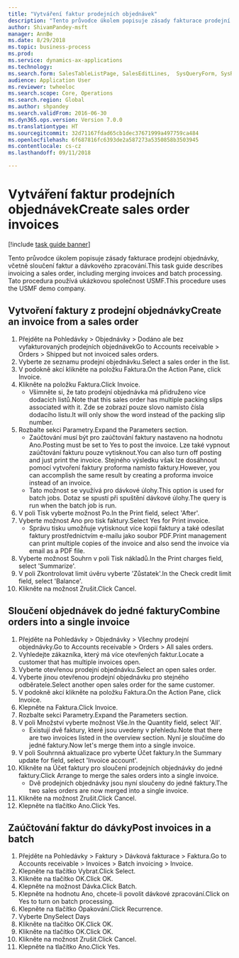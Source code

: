 ```yaml
--- 
title: "Vytváření faktur prodejních objednávek"
description: "Tento průvodce úkolem popisuje zásady fakturace prodejní objednávky, včetně sloučení faktur a dávkového zpracování."
author: ShivamPandey-msft
manager: AnnBe
ms.date: 8/29/2018
ms.topic: business-process
ms.prod: 
ms.service: dynamics-ax-applications
ms.technology: 
ms.search.form: SalesTableListPage, SalesEditLines,  SysQueryForm, SysRecurrence
audience: Application User
ms.reviewer: twheeloc
ms.search.scope: Core, Operations
ms.search.region: Global
ms.author: shpandey
ms.search.validFrom: 2016-06-30
ms.dyn365.ops.version: Version 7.0.0
ms.translationtype: HT
ms.sourcegitcommit: 32d71167fdad65cb1dec37671999a497759ca484
ms.openlocfilehash: 6f687816fc6393de2a587273a5350858b3503945
ms.contentlocale: cs-cz
ms.lasthandoff: 09/11/2018

---
```

# <a name="create-sales-order-invoices"></a><span data-ttu-id="56212-103">Vytváření faktur prodejních objednávek</span><span class="sxs-lookup"><span data-stu-id="56212-103">Create sales order invoices</span></span>

[!include [task guide banner](../../includes/task-guide-banner.md)]

<span data-ttu-id="56212-104">Tento průvodce úkolem popisuje zásady fakturace prodejní objednávky, včetně sloučení faktur a dávkového zpracování.</span><span class="sxs-lookup"><span data-stu-id="56212-104">This task guide describes invoicing a sales order, including merging invoices and batch processing.</span></span> <span data-ttu-id="56212-105">Tato procedura používá ukázkovou společnost USMF.</span><span class="sxs-lookup"><span data-stu-id="56212-105">This procedure uses the USMF demo company.</span></span>


## <a name="create-an-invoice-from-a-sales-order"></a><span data-ttu-id="56212-106">Vytvoření faktury z prodejní objednávky</span><span class="sxs-lookup"><span data-stu-id="56212-106">Create an invoice from a sales order</span></span>
1. <span data-ttu-id="56212-107">Přejděte na Pohledávky > Objednávky > Dodáno ale bez vyfakturovaných prodejních objednávek</span><span class="sxs-lookup"><span data-stu-id="56212-107">Go to Accounts receivable > Orders > Shipped but not invoiced sales orders.</span></span>
2. <span data-ttu-id="56212-108">Vyberte ze seznamu prodejní objednávku.</span><span class="sxs-lookup"><span data-stu-id="56212-108">Select a sales order in the list.</span></span> 
3. <span data-ttu-id="56212-109">V podokně akcí klikněte na položku Faktura.</span><span class="sxs-lookup"><span data-stu-id="56212-109">On the Action Pane, click Invoice.</span></span>
4. <span data-ttu-id="56212-110">Klikněte na položku Faktura.</span><span class="sxs-lookup"><span data-stu-id="56212-110">Click Invoice.</span></span>
    * <span data-ttu-id="56212-111">Všimněte si, že tato prodejní objednávka má přidruženo více dodacích listů.</span><span class="sxs-lookup"><span data-stu-id="56212-111">Note that this sales order has multiple packing slips associated with it.</span></span> <span data-ttu-id="56212-112">Zde se zobrazí pouze slovo <multiple> namísto čísla dodacího listu.</span><span class="sxs-lookup"><span data-stu-id="56212-112">It will only show the word <multiple> instead of the packing slip number.</span></span>  
5. <span data-ttu-id="56212-113">Rozbalte sekci Parametry.</span><span class="sxs-lookup"><span data-stu-id="56212-113">Expand the Parameters section.</span></span>
    * <span data-ttu-id="56212-114">Zaúčtování musí být pro zaúčtování faktury nastaveno na hodnotu Ano.</span><span class="sxs-lookup"><span data-stu-id="56212-114">Posting must be set to Yes to post the invoice.</span></span> <span data-ttu-id="56212-115">Lze také vypnout zaúčtování fakturu pouze vytisknout.</span><span class="sxs-lookup"><span data-stu-id="56212-115">You can also turn off posting and just print the invoice.</span></span> <span data-ttu-id="56212-116">Stejného výsledku však lze dosáhnout pomocí vytvoření faktury proforma namísto faktury.</span><span class="sxs-lookup"><span data-stu-id="56212-116">However, you can accomplish the same result by creating a proforma invoice instead of an invoice.</span></span>  
    * <span data-ttu-id="56212-117">Tato možnost se využívá pro dávkové úlohy.</span><span class="sxs-lookup"><span data-stu-id="56212-117">This option is used for batch jobs.</span></span> <span data-ttu-id="56212-118">Dotaz se spustí při spuštění dávkové úlohy.</span><span class="sxs-lookup"><span data-stu-id="56212-118">The query is run when the batch job is run.</span></span>    
6. <span data-ttu-id="56212-119">V poli Tisk vyberte možnost Po.</span><span class="sxs-lookup"><span data-stu-id="56212-119">In the Print field, select 'After'.</span></span>
7. <span data-ttu-id="56212-120">Vyberte možnost Ano pro tisk faktury.</span><span class="sxs-lookup"><span data-stu-id="56212-120">Select Yes for Print invoice.</span></span>
    * <span data-ttu-id="56212-121">Správu tisku umožňuje vytisknout více kopií faktury a také odesílat faktury prostřednictvím e-mailu jako soubor PDF.</span><span class="sxs-lookup"><span data-stu-id="56212-121">Print management can print  multiple copies of the invoice and also send the invoice via email as a PDF file.</span></span>  
8. <span data-ttu-id="56212-122">Vyberte možnost Souhrn v poli Tisk nákladů.</span><span class="sxs-lookup"><span data-stu-id="56212-122">In the Print charges field, select 'Summarize'.</span></span>
9. <span data-ttu-id="56212-123">V poli Zkontrolovat limit úvěru vyberte 'Zůstatek'.</span><span class="sxs-lookup"><span data-stu-id="56212-123">In the Check credit limit field, select 'Balance'.</span></span>
10. <span data-ttu-id="56212-124">Klikněte na možnost Zrušit.</span><span class="sxs-lookup"><span data-stu-id="56212-124">Click Cancel.</span></span>

## <a name="combine-orders-into-a-single-invoice"></a><span data-ttu-id="56212-125">Sloučení objednávek do jedné faktury</span><span class="sxs-lookup"><span data-stu-id="56212-125">Combine orders into a single invoice</span></span>
1. <span data-ttu-id="56212-126">Přejděte na Pohledávky > Objednávky > Všechny prodejní objednávky.</span><span class="sxs-lookup"><span data-stu-id="56212-126">Go to Accounts receivable > Orders > All sales orders.</span></span>
2. <span data-ttu-id="56212-127">Vyhledejte zákazníka, který má více otevřených faktur.</span><span class="sxs-lookup"><span data-stu-id="56212-127">Locate a customer that has multiple invoices open.</span></span>
3. <span data-ttu-id="56212-128">Vyberte otevřenou prodejní objednávku.</span><span class="sxs-lookup"><span data-stu-id="56212-128">Select an open sales order.</span></span>
4. <span data-ttu-id="56212-129">Vyberte jinou otevřenou prodejní objednávku pro stejného odběratele.</span><span class="sxs-lookup"><span data-stu-id="56212-129">Select another open sales order for the same customer.</span></span>
5. <span data-ttu-id="56212-130">V podokně akcí klikněte na položku Faktura.</span><span class="sxs-lookup"><span data-stu-id="56212-130">On the Action Pane, click Invoice.</span></span>
6. <span data-ttu-id="56212-131">Klepněte na Faktura.</span><span class="sxs-lookup"><span data-stu-id="56212-131">Click Invoice.</span></span>
7. <span data-ttu-id="56212-132">Rozbalte sekci Parametry.</span><span class="sxs-lookup"><span data-stu-id="56212-132">Expand the Parameters section.</span></span>
8. <span data-ttu-id="56212-133">V poli Množství vyberte možnost Vše.</span><span class="sxs-lookup"><span data-stu-id="56212-133">In the Quantity field, select 'All'.</span></span>
    * <span data-ttu-id="56212-134">Existují dvě faktury, které jsou uvedeny v přehledu.</span><span class="sxs-lookup"><span data-stu-id="56212-134">Note that there are two invoices listed in the overview section.</span></span> <span data-ttu-id="56212-135">Nyní je sloučíme do jedné faktury.</span><span class="sxs-lookup"><span data-stu-id="56212-135">Now let's merge them into a single invoice.</span></span>  
9. <span data-ttu-id="56212-136">V poli Souhrnná aktualizace pro vyberte Účet faktury.</span><span class="sxs-lookup"><span data-stu-id="56212-136">In the Summary update for field, select 'Invoice account'.</span></span>
10. <span data-ttu-id="56212-137">Klikněte na Účet faktury pro sloučení prodejních objednávky do jedné faktury.</span><span class="sxs-lookup"><span data-stu-id="56212-137">Click Arrange to merge the sales orders into a single invoice.</span></span>
    * <span data-ttu-id="56212-138">Dvě prodejních objednávky jsou nyní sloučeny do jedné faktury.</span><span class="sxs-lookup"><span data-stu-id="56212-138">The two sales orders are now merged into a single invoice.</span></span>   
11. <span data-ttu-id="56212-139">Klikněte na možnost Zrušit.</span><span class="sxs-lookup"><span data-stu-id="56212-139">Click Cancel.</span></span>
12. <span data-ttu-id="56212-140">Klepněte na tlačítko Ano.</span><span class="sxs-lookup"><span data-stu-id="56212-140">Click Yes.</span></span>

## <a name="post-invoices-in-a-batch"></a><span data-ttu-id="56212-141">Zaúčtování faktur do dávky</span><span class="sxs-lookup"><span data-stu-id="56212-141">Post invoices in a batch</span></span>
1. <span data-ttu-id="56212-142">Přejděte na Pohledávky > Faktury > Dávková fakturace > Faktura.</span><span class="sxs-lookup"><span data-stu-id="56212-142">Go to Accounts receivable > Invoices > Batch invoicing > Invoice.</span></span>
2. <span data-ttu-id="56212-143">Klepněte na tlačítko Vybrat.</span><span class="sxs-lookup"><span data-stu-id="56212-143">Click Select.</span></span>
3. <span data-ttu-id="56212-144">Klikněte na tlačítko OK.</span><span class="sxs-lookup"><span data-stu-id="56212-144">Click OK.</span></span>
4. <span data-ttu-id="56212-145">Klepněte na možnost Dávka.</span><span class="sxs-lookup"><span data-stu-id="56212-145">Click Batch.</span></span>
5. <span data-ttu-id="56212-146">Klepněte na hodnotu Ano, chcete-li povolit dávkové zpracování.</span><span class="sxs-lookup"><span data-stu-id="56212-146">Click on Yes to turn on batch processing.</span></span>
6. <span data-ttu-id="56212-147">Klepněte na tlačítko Opakování.</span><span class="sxs-lookup"><span data-stu-id="56212-147">Click Recurrence.</span></span>
7. <span data-ttu-id="56212-148">Vyberte Dny</span><span class="sxs-lookup"><span data-stu-id="56212-148">Select Days</span></span>
8. <span data-ttu-id="56212-149">Klikněte na tlačítko OK.</span><span class="sxs-lookup"><span data-stu-id="56212-149">Click OK.</span></span>
9. <span data-ttu-id="56212-150">Klikněte na tlačítko OK.</span><span class="sxs-lookup"><span data-stu-id="56212-150">Click OK.</span></span>
10. <span data-ttu-id="56212-151">Klikněte na možnost Zrušit.</span><span class="sxs-lookup"><span data-stu-id="56212-151">Click Cancel.</span></span>
11. <span data-ttu-id="56212-152">Klepněte na tlačítko Ano.</span><span class="sxs-lookup"><span data-stu-id="56212-152">Click Yes.</span></span>


